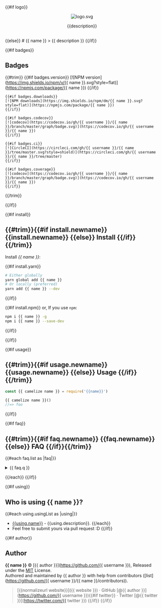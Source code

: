 {{#if logo}}
<p align="center">
  <img alt="logo.svg" width="{{logo.width}}" src="https://cdn.rawgit.com/{{ username }}/{{ name }}/master/{{logo.path}}">
</p>

<p align="center">
  {{description}}
</p>

<br/>
{{else}}
# {{ name }}
> {{ description }}
{{/if}}

{{#if badges}}
## Badges
  {{#trim}}
    {{#if badges.version}}
    [![NPM version](https://img.shields.io/npm/v/{{ name }}.svg?style=flat)](https://npmjs.com/package/{{ name }}) 
    {{/if}}
    
    {{#if badges.downloads}}
    [![NPM downloads](https://img.shields.io/npm/dm/{{ name }}.svg?style=flat)](https://npmjs.com/package/{{ name }}) 
    {{/if}}
    
    {{#if badges.codecov}}
    [![codecov](https://codecov.io/gh/{{ username }}/{{ name }}/branch/master/graph/badge.svg)](https://codecov.io/gh/{{ username }}/{{ name }})
    {{/if}}
    
    {{#if badges.ci}}
    [![CircleCI](https://circleci.com/gh/{{ username }}/{{ name }}/tree/master.svg?style=shield)](https://circleci.com/gh/{{ username }}/{{ name }}/tree/master) 
    {{/if}}
    
    {{#if badges.coverage}}
    [![codecov](https://codecov.io/gh/{{ username }}/{{ name }}/branch/master/graph/badge.svg)](https://codecov.io/gh/{{ username }}/{{ name }})
    {{/if}}
  {{/trim}}
  
{{/if}}


{{#if install}}

## {{#trim}}{{#if install.newname}} {{install.newname}} {{else}} Install {{/if}}{{/trim}}

Install _{{ name }}_:

{{#if install.yarn}}
```bash
# Either globally
yarn global add {{ name }}
# Or locally (preferred)
yarn add {{ name }} --dev
```
{{/if}}

{{#if install.npm}}
or, If you use `npm`:
```bash
npm i {{ name }} -g
npm i {{ name }} --save-dev
```
{{/if}}

{{/if}}


{{#if usage}}
## {{#trim}}{{#if usage.newname}} {{usage.newname}} {{else}} Usage {{/if}}{{/trim}}

```js
const {{ camelize name }} = require('{{name}}')

{{ camelize name }}()
//=> foo
```
{{/if}}


{{#if faq}}
## {{#trim}}{{#if faq.newname}} {{faq.newname}} {{else}} FAQ {{/if}}{{/trim}}
{{#each faq.list as |faq|}}

<details><summary>{{ faq.q }}</summary><br>
{{ faq.a }}
</details>

{{/each}}
{{/if}}


{{#if using}}
## Who is using {{ name }}?
{{#each using.usingList as |using|}}
- [{{using.name}}](https://github.com/{{using.username}}/{{name}}) - {{using.description}}.
{{/each}}
- Feel free to submit yours via pull request :D
{{/if}}


{{#if author}}
## Author

**{{ name }}** © [{{ author }}](https://github.com/{{ username }}), Released under the [MIT](./LICENSE) License.<br>
Authored and maintained by {{ author }} with help from contributors ([list](https://github.com/{{ username }}/{{ name }}/contributors)).

> [{{normalizeurl website}}]({{ website }}) · GitHub [@{{ author }}](https://github.com/{{ username }}){{#if twitter}} · Twitter [@{{ twitter }}](https://twitter.com/{{ twitter }}) {{/if}}
{{/if}}